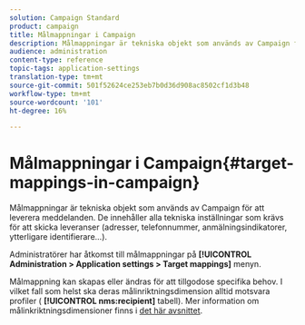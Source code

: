 ```yaml
---
solution: Campaign Standard
product: campaign
title: Målmappningar i Campaign
description: Målmappningar är tekniska objekt som används av Campaign för att leverera meddelanden. De innehåller alla tekniska inställningar som krävs för att skicka leveranser.
audience: administration
content-type: reference
topic-tags: application-settings
translation-type: tm+mt
source-git-commit: 501f52624ce253eb7b0d36d908ac8502cf1d3b48
workflow-type: tm+mt
source-wordcount: '101'
ht-degree: 16%

---
```



# Målmappningar i Campaign{#target-mappings-in-campaign}

Målmappningar är tekniska objekt som används av Campaign för att leverera meddelanden. De innehåller alla tekniska inställningar som krävs för att skicka leveranser (adresser, telefonnummer, anmälningsindikatorer, ytterligare identifierare...).

Administratörer har åtkomst till målmappningar på **[!UICONTROL Administration > Application settings > Target mappings]** menyn.

Målmappning kan skapas eller ändras för att tillgodose specifika behov. I vilket fall som helst ska deras målinriktningsdimension alltid motsvara profiler ( **[!UICONTROL nms:recipient]** tabell). Mer information om målinkriktningsdimensioner finns i [det här avsnittet](../../automating/using/query.md#targeting-dimensions-and-resources).
